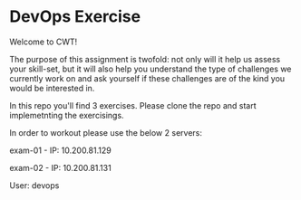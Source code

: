
# DevOps Exercise
Welcome to CWT!

The purpose of this assignment is twofold: not only will it help us assess your skill-set, but it will also help you understand the type of challenges we currently work on and ask yourself if these challenges are of the kind you would be interested in.

In this repo you'll find 3 exercises. Please clone the repo and start implemetnting the exercisings. 

In order to workout please use the below 2 servers: 

exam-01 - IP: 10.200.81.129 

exam-02 - IP: 10.200.81.131 

User: devops
